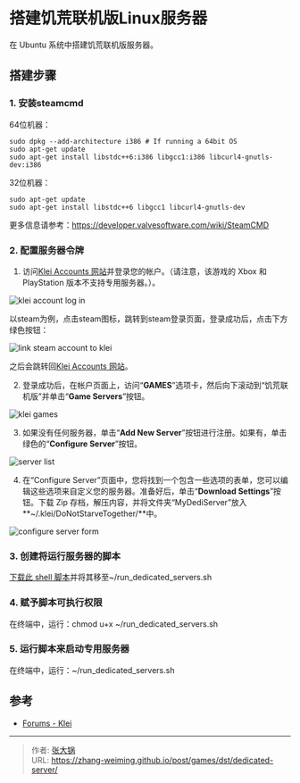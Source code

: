 # 搭建饥荒联机版Linux服务器


在 Ubuntu 系统中搭建饥荒联机版服务器。

<!--more-->

## 搭建步骤

### 1. 安装steamcmd

  64位机器：
  ```shell
  sudo dpkg --add-architecture i386 # If running a 64bit OS
  sudo apt-get update
  sudo apt-get install libstdc++6:i386 libgcc1:i386 libcurl4-gnutls-dev:i386
  ```
  32位机器：
  ```shell
  sudo apt-get update
  sudo apt-get install libstdc++6 libgcc1 libcurl4-gnutls-dev
  ```

  更多信息请参考：https://developer.valvesoftware.com/wiki/SteamCMD

### 2. 配置服务器令牌

1) 访问[Klei Accounts 网站](https://accounts.klei.com/)并登录您的帐户。（请注意，该游戏的 Xbox 和 PlayStation 版本不支持专用服务器。）。

![klei account log in](/img/games/dst/klei-account-log-in.png)

以steam为例，点击steam图标，跳转到steam登录页面，登录成功后，点击下方绿色按钮：

![link steam account to klei](/img/games/dst/steam-link-klei.png)

之后会跳转回[Klei Accounts 网站](https://accounts.klei.com/account/info)。

2) 登录成功后，在帐户页面上，访问“**GAMES**”选项卡，然后向下滚动到“饥荒联机版”并单击“**Game Servers**”按钮。

![klei games](/img/games/dst/klei-games.png)

3) 如果没有任何服务器，单击“**Add New Server**”按钮进行注册。如果有，单击绿色的“**Configure Server**”按钮。

![server list](/img/games/dst/dst-server-list.png)

4) 在“Configure Server”页面中，您将找到一个包含一些选项的表单，您可以编辑这些选项来自定义您的服务器。准备好后，单击“**Download Settings**”按钮。下载 Zip 存档，解压内容，并将文件夹“MyDediServer”放入**~/.klei/DoNotStarveTogether/**中。

![configure server form](/img/games/dst/configure-server-form.png)

### 3. 创建将运行服务器的脚本

[下载此 shell 脚本](https://accounts.klei.com/assets/gamesetup/linux/run_dedicated_servers.sh)并将其移至~/run_dedicated_servers.sh

### 4. 赋予脚本可执行权限

  在终端中，运行：chmod u+x ~/run_dedicated_servers.sh

### 5. 运行脚本来启动专用服务器

  在终端中，运行：~/run_dedicated_servers.sh

## 参考

- [Forums - Klei](https://forums.kleientertainment.com/forums/topic/64441-dedicated-server-quick-setup-guide-linux/)


---

> 作者: [张大锅](https://zhang-weiming.github.io/)  
> URL: https://zhang-weiming.github.io/post/games/dst/dedicated-server/  

